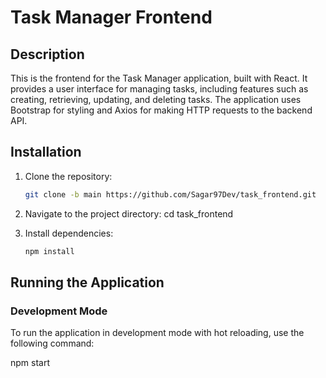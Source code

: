 # Task Manager Frontend

## Description

This is the frontend for the Task Manager application, built with React. It provides a user interface for managing tasks, including features such as creating, retrieving, updating, and deleting tasks. The application uses Bootstrap for styling and Axios for making HTTP requests to the backend API.

## Installation

1. Clone the repository:
    ```sh
    git clone -b main https://github.com/Sagar97Dev/task_frontend.git
    ```

2. Navigate to the project directory:
    cd task_frontend

3. Install dependencies:
    ```sh
    npm install
    ```

## Running the Application

### Development Mode

To run the application in development mode with hot reloading, use the following command:

npm start
